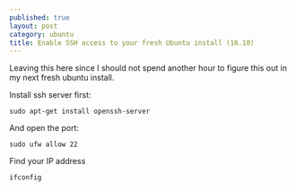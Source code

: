 ```yaml
---
published: true
layout: post
category: ubuntu
title: Enable SSH access to your fresh Ubuntu install (16.10)
---
```

Leaving this here since I should not spend another hour to figure this out in my next fresh ubuntu install.

Install ssh server first:

`sudo apt-get install openssh-server `

And open the port:

`sudo ufw allow 22`

Find your IP address

`ifconfig`
